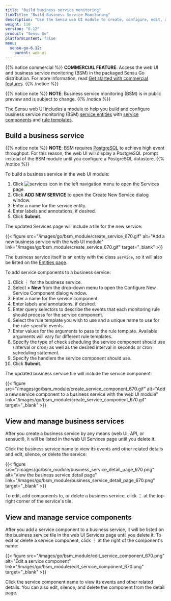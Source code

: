 ```yaml
---
title: "Build business service monitoring"
linkTitle: "Build Business Service Monitoring"
description: "Use the Sensu web UI module to create, configure, edit, and delete business service monitoring (BSM) service entities, service components, and rule templates."
weight: 110
version: "6.12"
product: "Sensu Go"
platformContent: false
menu:
  sensu-go-6.12:
    parent: web-ui
---
```


{{% notice commercial %}}
**COMMERCIAL FEATURE**: Access the web UI and business service monitoring (BSM) in the packaged Sensu Go distribution.
For more information, read [Get started with commercial features](../../commercial/).
{{% /notice %}}

{{% notice note %}}
**NOTE**: Business service monitoring (BSM) is in public preview and is subject to change.
{{% /notice %}}

The Sensu web UI includes a module to help you build and configure business service monitoring (BSM) [service entities][4] with [service components][1] and [rule templates][2].

## Build a business service

{{% notice note %}}
**NOTE**: BSM requires [PostgreSQL](../../operations/deploy-sensu/scale-event-storage/) to achieve high event throughput.
For this reason, the web UI will display a PostgreSQL prompt instead of the BSM module until you configure a PostgreSQL datastore.
{{% /notice %}}

To build a business service in the web UI module:

1. Click ![services icon](/images/go/bsm_module/web_ui_services_icon_660.png) in the left navigation menu to open the Services page.
2. Click **ADD NEW SERVICE** to open the Create New Service dialog window.
3. Enter a name for the service entity.
4. Enter labels and annotations, if desired.
5. Click **Submit**.

The updated Services page will include a tile for the new service:

{{< figure src="/images/go/bsm_module/create_service_670.gif" alt="Add a new business service with the web UI module" link="/images/go/bsm_module/create_service_670.gif" target="_blank" >}}

The business service itself is an entity with the class `service`, so it will also be listed on the [Entities page][3].

To add service components to a business service:

1. Click ⋮ for the business service.
2. Select **+ New** from the drop-down menu to open the Configure New Service Component dialog window.
3. Enter a name for the service component.
4. Enter labels and annotations, if desired.
5. Enter query selectors to describe the events that each monitoring rule should process for the service component.
6. Select the rule template you wish to use and a unique name to use for the rule-specific events.
7. Enter values for the arguments to pass to the rule template.
Available arguments will vary for different rule templates.
8. Specify the type of check scheduling the service component should use (interval or cron) as well as the desired interval in seconds or cron scheduling statement.
9. Specify the handlers the service component should use.
10. Click **Submit**.

The updated business service tile will include the service component:

{{< figure src="/images/go/bsm_module/create_service_component_670.gif" alt="Add a new service component to a business service with the web UI module" link="/images/go/bsm_module/create_service_component_670.gif" target="_blank" >}}

## View and manage business services

After you create a business service by any means (web UI, API, or sensuctl), it will be listed in the web UI Services page until you delete it.

Click the business service name to view its events and other related details and edit, silence, or delete the service:

{{< figure src="/images/go/bsm_module/business_service_detail_page_670.png" alt="View the business service detail page" link="/images/go/bsm_module/business_service_detail_page_670.png" target="_blank" >}}

To edit, add components to, or delete a business service, click ⋮ at the top-right corner of the service's tile.

## View and manage service components

After you add a service component to a business service, it will be listed on the business service tile in the web UI Services page until you delete it.
To edit or delete a service component, click ⋮ at the right of the component's name:

{{< figure src="/images/go/bsm_module/edit_service_component_670.png" alt="Edit a service component" link="/images/go/bsm_module/edit_service_component_670.png" target="_blank" >}}

Click the service component name to view its events and other related details.
You can also edit, silence, and delete the component from the detail page.


[1]: ../../observability-pipeline/observe-schedule/service-components/
[2]: ../../observability-pipeline/observe-schedule/rule-templates/
[3]: ../view-manage-resources/#manage-entities
[4]: ../../observability-pipeline/observe-entities/#service-entities
